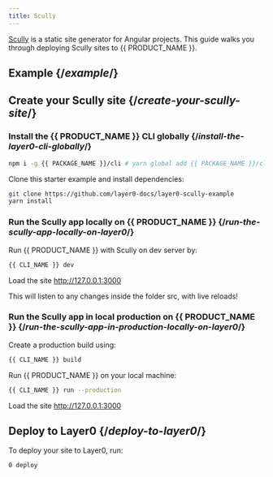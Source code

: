 ```yaml
---
title: Scully
---
```


[Scully](https://scully.io/) is a static site generator for Angular projects. This guide walks you through deploying Scully sites to {{ PRODUCT_NAME }}.

## Example {/*example*/}

<ExampleButtons
  title="Scully"
  siteUrl="https://layer0-docs-layer0-scully-example-default.layer0-limelight.link"
  repoUrl="https://github.com/layer0-docs/layer0-scully-example" 
  deployFromRepo
/>

## Create your Scully site {/*create-your-scully-site*/}

### Install the {{ PRODUCT_NAME }} CLI globally {/*install-the-layer0-cli-globally*/}

```bash
npm i -g {{ PACKAGE_NAME }}/cli # yarn global add {{ PACKAGE_NAME }}/cli
```

Clone this starter example and install dependencies:

```bash
git clone https://github.com/layer0-docs/layer0-scully-example
yarn install
```

### Run the Scully app locally on {{ PRODUCT_NAME }} {/*run-the-scully-app-locally-on-layer0*/}

Run {{ PRODUCT_NAME }} with Scully on dev server by:

```bash
{{ CLI_NAME }} dev
```

Load the site http://127.0.0.1:3000

This will listen to any changes inside the folder src, with live reloads!

### Run the Scully app in local production on {{ PRODUCT_NAME }} {/*run-the-scully-app-in-production-locally-on-layer0*/}

Create a production build using:
```bash
{{ CLI_NAME }} build
```

Run {{ PRODUCT_NAME }} on your local machine:

```bash
{{ CLI_NAME }} run --production
```

Load the site http://127.0.0.1:3000

## Deploy to Layer0 {/*deploy-to-layer0*/}

To deploy your site to Layer0, run:

```bash
0 deploy
```
